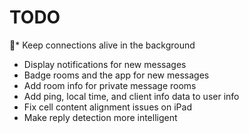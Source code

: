 # TODO
* Keep connections alive in the background
* Display notifications for new messages
* Badge rooms and the app for new messages
* Add room info for private message rooms
* Add ping, local time, and client info data to user info
* Fix cell content alignment issues on iPad
* Make reply detection more intelligent
